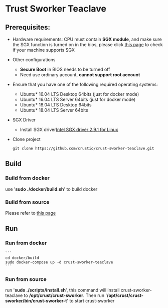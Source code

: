 # Trust Sworker Teaclave

## Prerequisites:
- Hardware requirements: 
  CPU must contain **SGX module**, and make sure the SGX function is turned on in the bios, please click [this page](https://github.com/crustio/crust/wiki/Check-TEE-supportive) to check if your machine supports SGX
  
- Other configurations
  - **Secure Boot** in BIOS needs to be turned off
  - Need use ordinary account, **cannot support root account**

- Ensure that you have one of the following required operating systems:
  * Ubuntu\* 16.04 LTS Desktop 64bits (just for docker mode)
  * Ubuntu\* 16.04 LTS Server 64bits (just for docker mode)
  * Ubuntu\* 18.04 LTS Desktop 64bits 
  * Ubuntu\* 18.04 LTS Server 64bits 

- SGX Driver
  * Install SGX driver[Intel SGX driver 2.9.1 for Linux](https://01.org/intel-software-guard-extensions/downloads)

- Clone project
  ```
  git clone https://github.com/crustio/crust-sworker-teaclave.git
  ```

## Build

### Build from docker
use '**sudo ./docker/build.sh**' to build docker

### Build from source
Please refer to [this page](https://github.com/apache/incubator-teaclave-sgx-sdk#native-without-docker-not-recommended)

## Run

### Run from docker
    ```
    cd docker/build
    sudo docker-compose up -d crust-sworker-teaclave
    ```

### Run from source
run '**sudo ./scripts/install.sh**', this command will install crust-sworker-teaclave to **/opt/crust/crust-sworker**.
Then run '**/opt/crust/crust-sworker/bin/crust-sworker-t**' to start crust-sworker
